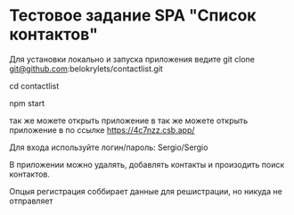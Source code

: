 # Тестовое задание SPA "Список контактов"

Для установки локально и запуска приложения ведите git clone git@github.com:belokrylets/contactlist.git

cd contactlist

npm start

так же можете открыть приложение в так же можете открыть приложение в по ссылке https://4c7nzz.csb.app/

Для входа используйте логин/пароль: Sergio/Sergio

В приложении можно удалять, добавлять контакты и произодить поиск контактов.

Опцыя регистрация соббирает данные для решистрации, но никуда не отправляет

